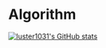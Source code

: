 # Algorithm
[![luster1031's GitHub stats](https://github-readme-stats.vercel.app/api?username=luster1031&count_private=true&show_icons=true&theme=radical)](https://github.com/luster1031/Algorithm)
